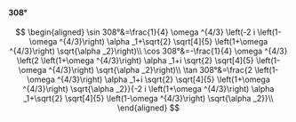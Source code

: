 #### 308°

$$
\begin{aligned}
\sin 308°&=\frac{1}{4} \omega ^{4/3} \left(-2 i \left(1-\omega ^{4/3}\right) \alpha _1+\sqrt{2} \sqrt[4]{5} \left(1+\omega ^{4/3}\right) \sqrt{\alpha _2}\right)\\
\cos 308°&=-\frac{1}{4} \omega ^{4/3} \left(2 \left(1+\omega ^{4/3}\right) \alpha _1+i \sqrt{2} \sqrt[4]{5} \left(1-\omega ^{4/3}\right) \sqrt{\alpha _2}\right)\\
\tan 308°&=\frac{2 \left(1-\omega ^{4/3}\right) \alpha _1+i \sqrt{2} \sqrt[4]{5} \left(1+\omega ^{4/3}\right) \sqrt{\alpha _2}}{-2 i \left(1+\omega ^{4/3}\right)
\alpha _1+\sqrt{2} \sqrt[4]{5} \left(1-\omega ^{4/3}\right) \sqrt{\alpha _2}}\\
\end{aligned}
$$

